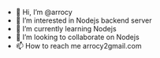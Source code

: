 - 👋 Hi, I’m @arrocy
- 👀 I’m interested in Nodejs backend server
- 🌱 I’m currently learning Nodejs
- 💞️ I’m looking to collaborate on Nodejs
- 📫 How to reach me arrocy2gmail.com

<!---
arrocy/arrocy is a ✨ special ✨ repository because its `README.md` (this file) appears on your GitHub profile.
You can click the Preview link to take a look at your changes.
--->
